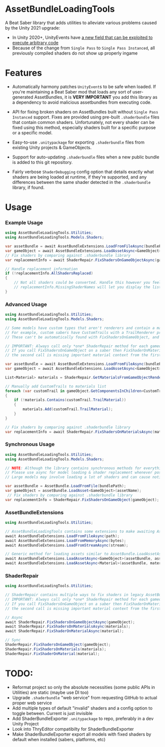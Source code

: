 # AssetBundleLoadingTools
A Beat Saber library that adds utilities to alleviate various problems caused by the Unity 2021 upgrade:
- In Unity 2020+, UnityEvents have [a new field that can be exploited to execute arbitrary code](https://blog.includesecurity.com/2021/06/hacking-unity-games-malicious-unity-game-objects/)
- Because of the change from `Single Pass` to `Single Pass Instanced`, all previously compiled shaders do not show up properly ingame

# Features
- Automatically harmony patches `UnityEvent`s to be safe when loaded. If you're maintaining a Beat Saber mod that loads any sort of user-generated AssetBundles, it is **VERY IMPORTANT** you add this library as a dependency to avoid malicious assetbundles from executing code.

- API for fixing broken shaders on AssetBundles built without `Single Pass Instanced` support. Fixes are provided using pre-built `.shaderbundle` files that contain common shaders. Unfortunately, not every shader can be fixed using this method, especially shaders built for a specific purpose or a specific model.

- Easy-to-use `.unitypackage` for exporting `.shaderbundle` files from existing Unity projects & GameObjects.

- Support for auto-updating `.shaderbundle` files when a new public bundle is added to this git repository.

- Fairly verbose `ShaderDebugging` config option that details exactly what shaders are being loaded at runtime, if they're supported, and any differences between the same shader detected in the `.shaderbundle` library, if found.

# Usage
### Example Usage
```csharp
using AssetBundleLoadingTools.Utilities;
using AssetBundleLoadingTools.Models.Shaders;

var assetBundle = await AssetBundleExtensions.LoadFromFileAsync(bundlePath);
var gameObject = await AssetBundleExtensions.LoadAssetAsync<GameObject>(assetName);
// Fix shaders by comparing against .shaderbundle library 
var replacementInfo = await ShaderRepair.FixShadersOnGameObjectAsync(gameObject);

// Handle replacement information
if (!replacementInfo.AllShadersReplaced)
{
    // Not all shaders could be converted. Handle this however you feel is appropriate
    // replacementInfo.MissingShaderNames will let you display the list of shaders that failed to load
}
```

### Advanced Usage
```csharp
using AssetBundleLoadingTools.Utilities;
using AssetBundleLoadingTools.Models.Shaders;

// Some models have custom types that aren't renderers and contain a material
// For example, custom sabers have CustomTrails with a TrailRenderer property
// These can't be automatically found with FixShadersOnGameObject, and it's your reponsibility to manually provide them

// IMPORTANT: Always call only *one* ShaderRepair method for each gameobject.
// If you call FixShadersOnGameObject on a saber then FixShaderOnMaterial on the saber's trails, 
// the second call is missing important material context from the first call

var assetBundle = await AssetBundleExtensions.LoadFromFileAsync(bundlePath);
var gameObject = await AssetBundleExtensions.LoadAssetAsync<GameObject>(assetName);

List<Material> materials = ShaderRepair.GetMaterialsFromGameObjectRenderers(gameObject);

// Manually add CustomTrails to materials list
foreach (var customTrail in gameObject.GetComponentsInChildren<CustomTrail>(true))
{
    if (!materials.Contains(customTrail.TrailMaterial))
    {
        materials.Add(customTrail.TrailMaterial);
    }
}

// Fix shaders by comparing against .shaderbundle library 
var replacementInfo = await ShaderRepair.FixShadersOnMaterialsAsync(materials);
```

### Synchronous Usage
```csharp
using AssetBundleLoadingTools.Utilities;
using AssetBundleLoadingTools.Models.Shaders;

// NOTE: Although the library contains synchronous methods for everything, it's discouraged
// Please use async for model loading & shader replacement whenever possible
// Large models may involve loading a lot of shaders and can cause noticable lag spikes

var assetBundle = AssetBundle.LoadFromFile(bundlePath);
var gameObject = assetBundle.LoadAsset<GameObject>(assetName);
 // Fix shaders by comparing against .shaderbundle library
var replacementInfo = ShaderRepair.FixShadersOnGameObject(gameObject);
```
### AssetBundleExtensions
```csharp
using AssetBundleLoadingTools.Utilities;

// AssetBundleLoadingTools contains some extensions to make awaiting AssetBundles and assets easier
await AssetBundleExtensions.LoadFromFileAsync(path); 
await AssetBundleExtensions.LoadFromMemoryAsync(bytes); 
await AssetBundleExtensions.LoadFromStreamAsync(stream); 

// Generic method for loading assets similar to AssetBundle.LoadAssetAsync<T>
await AssetBundleExtensions.LoadAssetAsync<GameObject>(assetBundle, assetName);
await AssetBundleExtensions.LoadAssetAsync<Material>(assetBundle, materialAssetName);
```

### ShaderRepair
```csharp
using AssetBundleLoadingTools.Utilities;

// ShaderRepair contains multiple ways to fix shaders in legacy AssetBundles
// IMPORTANT: Always call only *one* ShaderRepair method for each gameobject.
// If you call FixShadersOnGameObject on a saber then FixShaderOnMaterial on the saber's trails, 
// the second call is missing important material context from the first call

// Async
await ShaderRepair.FixShadersOnGameObjectAsync(gameObject);
await ShaderRepair.FixShadersOnMaterialsAsync(materials);
await ShaderRepair.FixShaderOnMaterialAsync(material);

// Sync
ShaderRepair.FixShadersOnGameObject(gameObject);
ShaderRepair.FixShadersOnMaterials(materials);
ShaderRepair.FixShaderOnMaterial(material);
```

# TODO:
- Reformat project so only the absolute necessities (some public APIs in Utilities) are static (maybe use DI too)
- Upgrade `.shaderbundle` "web service" from requesting GitHub to actual proper web service
- Add multiple types of default "invalid" shaders and a config option to toggle between. Current is just invisible
- Add ShaderBundleExporter `.unitypackage` to repo, preferably in a dev Unity Project
- Look into ThryEditor compatibilty for ShaderBundleExporter
- Make ShaderBundleExporter export all models with fixed shaders by default when installed (sabers, platforms, etc)